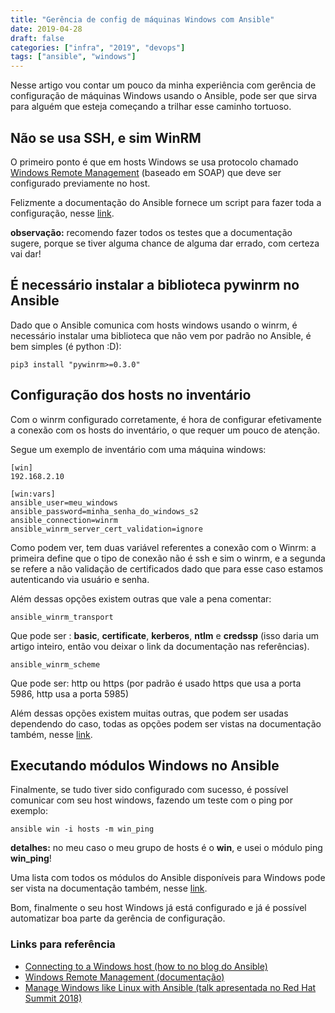 ```yaml
---
title: "Gerência de config de máquinas Windows com Ansible"
date: 2019-04-28
draft: false
categories: ["infra", "2019", "devops"]
tags: ["ansible", "windows"]
---
```


Nesse artigo vou contar um pouco da minha experiência com gerência de configuração de máquinas Windows usando o Ansible, 
pode ser que sirva para alguém que esteja começando a trilhar esse caminho tortuoso.


## Não se usa SSH, e sim WinRM

O primeiro ponto é que em hosts Windows se usa protocolo chamado [Windows Remote Management](https://docs.microsoft.com/en-us/windows/desktop/winrm/portal) 
(baseado em SOAP) que deve ser configurado previamente no host.

Felizmente a documentação do Ansible fornece um script para fazer toda a configuração, nesse [link](https://docs.ansible.com/ansible/latest/user_guide/windows_setup.html#winrm-setup).

**observação:** recomendo fazer todos os testes que a documentação sugere, porque se tiver alguma chance de alguma dar errado, com certeza vai dar!

## É necessário instalar a biblioteca pywinrm no Ansible
Dado que o Ansible comunica com hosts windows usando o winrm, é necessário instalar uma biblioteca que não vem por padrão no Ansible, 
é bem simples (é python :D):

`pip3 install "pywinrm>=0.3.0"`


## Configuração dos hosts no inventário
Com o winrm configurado corretamente, é hora de configurar efetivamente a conexão com os hosts do inventário, o que requer um pouco de atenção.

Segue um exemplo de inventário com uma máquina windows:

```
[win]
192.168.2.10 

[win:vars]
ansible_user=meu_windows
ansible_password=minha_senha_do_windows_s2
ansible_connection=winrm
ansible_winrm_server_cert_validation=ignore
```

Como podem ver, tem duas variável referentes a conexão com o Winrm: a primeira define que o tipo de conexão não é ssh e sim o winrm, 
e a segunda se refere a não validação de certificados dado que para esse caso estamos autenticando via usuário e senha.

Além dessas opções existem outras que vale a pena comentar:

`ansible_winrm_transport`

Que pode ser : **basic**, **certificate**, **kerberos**, **ntlm** e **credssp** (isso daria um artigo inteiro, então vou deixar o link da documentação nas referências).

`ansible_winrm_scheme`

Que pode ser: http ou https (por padrão é usado https que usa a porta 5986, http usa a porta 5985)


Além dessas opções existem muitas outras, que podem ser usadas dependendo do caso, todas as opções podem ser vistas na documentação também, nesse [link](https://docs.ansible.com/ansible/latest/user_guide/windows_winrm.html#inventory-options).

## Executando módulos Windows no Ansible
Finalmente, se tudo tiver sido configurado com sucesso, é possível comunicar com seu host windows, 
fazendo um teste com o ping por exemplo:

`ansible win -i hosts -m win_ping`

**detalhes:** no meu caso o meu grupo de hosts é o **win**, e usei o módulo ping **win_ping**!

Uma lista com todos os módulos do Ansible disponíveis para Windows pode ser vista na documentação também, nesse [link](https://docs.ansible.com/ansible/latest/modules/list_of_windows_modules.html).

Bom, finalmente o seu host Windows já está configurado e já é possível automatizar boa parte da gerência de configuração.

### Links para referência

* [Connecting to a Windows host (how to no blog do Ansible)](https://www.ansible.com/blog/connecting-to-a-windows-host)
* [Windows Remote Management (documentação)](https://docs.ansible.com/ansible/latest/user_guide/windows_winrm.html)
* [Manage Windows like Linux with Ansible (talk apresentada no Red Hat Summit 2018)](https://www.youtube.com/watch?v=FEdXUv02Dbg)
